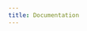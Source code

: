 ```yaml
---
title: Documentation
---
```

<style>
h1 { display: none }
@media (max-width: 767px) { nav.section-toc { display: block !important; } }
</style>
